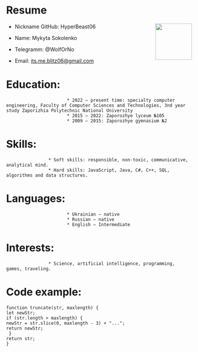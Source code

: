 # Resume
<img src = "https://user-images.githubusercontent.com/127019158/224314119-50791043-196b-4938-b964-54004fba0f53.jpg" align= "right" style = "width: 99px" >

* Nickname GitHub: HyperBeast06
* Name: Mykyta Sokolenko
* Telegramm: @WolfOrNo 


* Email: its.me.blitz06@gmail.com 
# Education:                                                                           
                           * 2022 – present time: specialty computer engineering, Faculty of Computer Sciences and Technologies, 3nd year study Zaporizhia Polytechnic National University
                           * 2015 – 2022: Zaporozhye lyceum №105
                           * 2009 – 2015: Zaporozhye gymnasium №2

# Skills:             
                    * Soft skills: responsible, non-toxic, communicative, analytical mind.
                    * Hard skills: JavaScript, Java, C#, C++, SQL, algorithms and data structures.

# Languages:                   
                           * Ukrainian – native
                           * Russian – native
                           * English – Intermediate

# Interests:           
                    * Science, artificial intelligence, programming, games, traveling.
# Code example:
    function truncate(str, maxlength) {
    let newStr;
    if (str.length > maxlength) {
    newStr = str.slice(0, maxlength - 3) + "...";
    return newStr;
     }
    return str;
    }
